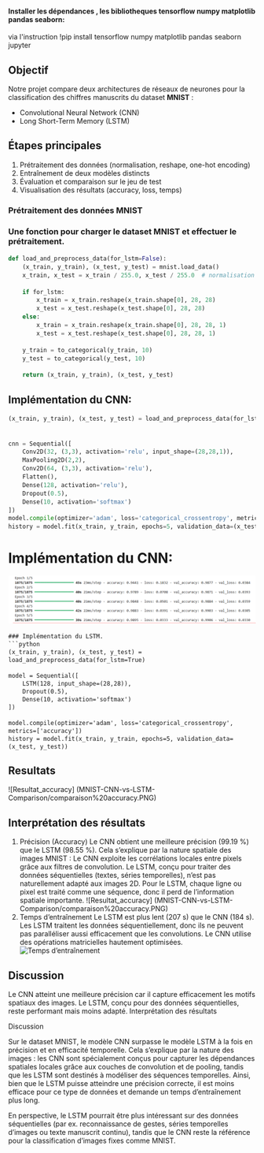 #### Installer les dépendances , les bibliotheques tensorflow numpy matplotlib pandas seaborn:
via l'instruction
!pip install tensorflow numpy matplotlib pandas seaborn jupyter
## Objectif
Notre projet compare deux architectures de réseaux de neurones pour la classification des chiffres manuscrits du dataset **MNIST** :
- Convolutional Neural Network (CNN)
- Long Short-Term Memory (LSTM)

## Étapes principales
1. Prétraitement des données (normalisation, reshape, one-hot encoding)
2. Entraînement de deux modèles distincts
3. Évaluation et comparaison sur le jeu de test
4. Visualisation des résultats (accuracy, loss, temps)

### Prétraitement des données MNIST

### Une fonction pour charger le dataset **MNIST** et effectuer le prétraitement.


```python
def load_and_preprocess_data(for_lstm=False):
    (x_train, y_train), (x_test, y_test) = mnist.load_data()
    x_train, x_test = x_train / 255.0, x_test / 255.0  # normalisation
    
    if for_lstm:
        x_train = x_train.reshape(x_train.shape[0], 28, 28)
        x_test = x_test.reshape(x_test.shape[0], 28, 28)
    else:
        x_train = x_train.reshape(x_train.shape[0], 28, 28, 1)
        x_test = x_test.reshape(x_test.shape[0], 28, 28, 1)
    
    y_train = to_categorical(y_train, 10)
    y_test = to_categorical(y_test, 10)

    return (x_train, y_train), (x_test, y_test)
```
## Implémentation du CNN:

```python
(x_train, y_train), (x_test, y_test) = load_and_preprocess_data(for_lstm=False)


cnn = Sequential([
    Conv2D(32, (3,3), activation='relu', input_shape=(28,28,1)),
    MaxPooling2D(2,2),
    Conv2D(64, (3,3), activation='relu'),
    Flatten(),
    Dense(128, activation='relu'),
    Dropout(0.5),
    Dense(10, activation='softmax')
])
model.compile(optimizer='adam', loss='categorical_crossentropy', metrics=['accuracy'])
history = model.fit(x_train, y_train, epochs=5, validation_data=(x_test, y_test))
```
# Implémentation du CNN:
![Resultat_CNN](cnn_resultat.PNG)
```
### Implémentation du LSTM.
```python
(x_train, y_train), (x_test, y_test) = load_and_preprocess_data(for_lstm=True)

model = Sequential([
    LSTM(128, input_shape=(28,28)),
    Dropout(0.5),
    Dense(10, activation='softmax')
])

model.compile(optimizer='adam', loss='categorical_crossentropy', metrics=['accuracy'])
history = model.fit(x_train, y_train, epochs=5, validation_data=(x_test, y_test))
```
## Resultats
![Resultat_accuracy] (MNIST-CNN-vs-LSTM-Comparison/comparaison%20accuracy.PNG)

## Interprétation des résultats
 1. Précision (Accuracy)
Le CNN obtient une meilleure précision (99.19 %) que le LSTM (98.55 %).
Cela s’explique par la nature spatiale des images MNIST :
Le CNN exploite les corrélations locales entre pixels grâce aux filtres de convolution.
Le LSTM, conçu pour traiter des données séquentielles (textes, séries temporelles), n’est pas naturellement adapté aux images 2D.
Pour le LSTM, chaque ligne ou pixel est traité comme une séquence, donc il perd de l’information spatiale importante.
![Resultat_accuracy] (MNIST-CNN-vs-LSTM-Comparison/comparaison%20accuracy.PNG)
2. Temps d’entraînement
Le LSTM est plus lent (207 s) que le CNN (184 s).
Les LSTM traitent les données séquentiellement, donc ils ne peuvent pas paralléliser aussi efficacement que les convolutions.
Le CNN utilise des opérations matricielles hautement optimisées.
![Temps d’entraînement](MNIST-CNN-vs-LSTM-Comparison/comparaison%20tems%20d'entrainement.PNG)
##  Discussion
Le CNN atteint une meilleure précision car il capture efficacement les motifs spatiaux des images.
Le LSTM, conçu pour des données séquentielles, reste performant mais moins adapté.
Interprétation des résultats

Discussion 

Sur le dataset MNIST, le modèle CNN surpasse le modèle LSTM à la fois en précision et en efficacité temporelle. Cela s’explique par la nature des images : les CNN sont spécialement conçus pour capturer les dépendances spatiales locales grâce aux couches de convolution et de pooling, tandis que les LSTM sont destinés à modéliser des séquences temporelles. Ainsi, bien que le LSTM puisse atteindre une précision correcte, il est moins efficace pour ce type de données et demande un temps d’entraînement plus long.

En perspective, le LSTM pourrait être plus intéressant sur des données séquentielles (par ex. reconnaissance de gestes, séries temporelles d’images ou texte manuscrit continu), tandis que le CNN reste la référence pour la classification d’images fixes comme MNIST.
